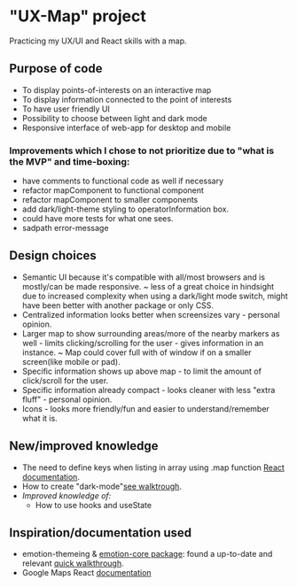 # "UX-Map" project
Practicing my UX/UI and React skills with a map. 

## Purpose of code
- To display points-of-interests on an interactive map
- To display information connected to the point of interests
- To have user friendly UI
- Possibility to choose between light and dark mode
- Responsive interface of web-app for desktop and mobile 

### Improvements which I chose to not prioritize due to "what is the MVP" and time-boxing:  
- have comments to functional code as well if necessary
- refactor mapComponent to functional component
- refactor mapComponent to smaller components
- add dark/light-theme styling to operatorInformation box. 
- could have more tests for what one sees. 
- sadpath error-message

## Design choices
- Semantic UI because it's compatible with all/most browsers and is mostly/can be made responsive. ~ less of a great choice in hindsight due to increased complexity when using a dark/light mode switch, might have been better with another package or only CSS. 
- Centralized information looks better when screensizes vary - personal opinion. 
- Larger map to show surrounding areas/more of the nearby markers as well - limits clicking/scrolling for the user - gives information in an instance. ~ Map could cover full with of window if on a smaller screen(like mobile or pad).
- Specific information shows up above map - to limit the amount of click/scroll for the user. 
- Specific information already compact - looks cleaner with less "extra fluff" - personal opinion. 
- Icons - looks more friendly/fun and easier to understand/remember what it is. 

## New/improved knowledge
- The need to define keys when listing in array using .map function [React documentation](https://reactjs.org/docs/lists-and-keys.html).
- How to create "dark-mode"[see walktrough](https://levelup.gitconnected.com/adding-dark-mode-to-your-react-app-with-emotion-css-in-js-fc5c0f926838).   
- *Improved knowledge of:*
  - How to use hooks and useState

## Inspiration/documentation used
- emotion-themeing & [emotion-core package](https://emotion.sh/docs/@emotion/core): found a up-to-date and relevant [quick walkthrough](https://levelup.gitconnected.com/adding-dark-mode-to-your-react-app-with-emotion-css-in-js-fc5c0f926838).
- Google Maps React [documentation](https://www.npmjs.com/package/google-maps-react)
